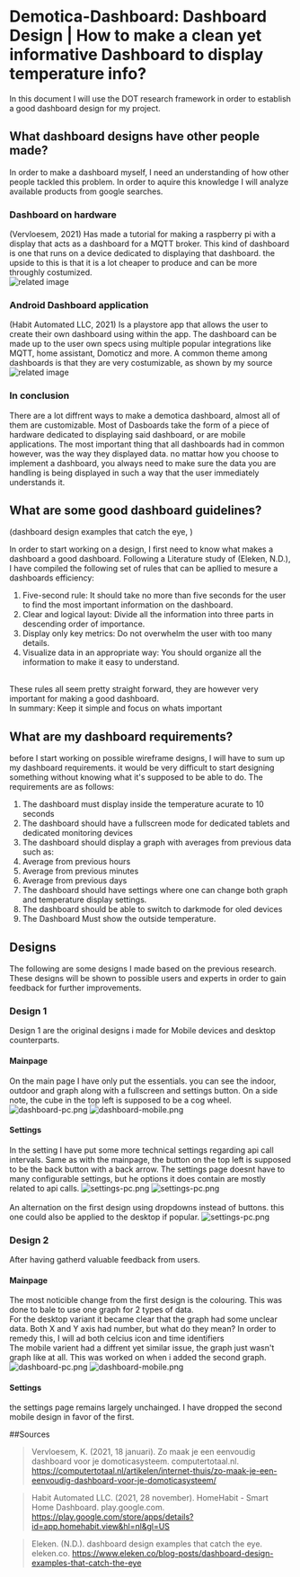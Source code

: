 # Demotica-Dashboard: Dashboard Design | How to make a clean yet informative Dashboard to display temperature info?
In this document I will use the DOT research framework in order to establish a good dashboard design for my project. 

## What dashboard designs have other people made?
In order to make a dashboard myself, I need an understanding of how other people tackled this problem. In order to aquire this knowledge I will analyze available products from google searches.
### Dashboard on hardware

(Vervloesem, 2021) Has made a tutorial for making a raspberry pi with a display that acts as a dashboard for a MQTT broker. This kind of dashboard is one that runs on a device dedicated to displaying that dashboard. the upside to this is that it is a lot cheaper to produce and can be more throughly costumized.<br/>
![related image](https://api.reshift.nl/modules/media/show_image/569967/?width=640&crop=center)
<br/>

### Android Dashboard application

(Habit Automated LLC, 2021) Is a playstore app that allows the user to create their own dashboard using within the app. The dashboard can be made up to the user own specs using multiple popular integrations like MQTT, home assistant, Domoticz and more. A common theme among dashboards is that they are very costumizable, as shown by my source<br/>
![related image](https://play-lh.googleusercontent.com/m1KCENqg8pVep7qdtcdrYjJtVnd--lH_t_7KP8phH-WuebTzTULqoSsQxt16IHIah_8=w2560-h1315)
<br/>
### In conclusion
There are a lot diffrent ways to make a demotica dashboard, almost all of them are customizable. Most of Dasboards take the form of a piece of hardware dedicated to displaying said dashboard, or are mobile applications.  The most important thing that all dashboards had in common however, was the way they displayed data. no mattar how you choose to implement a dashboard, you always need to make sure the data you are handling is being displayed in such a way that the user immediately understands it.
<br/>

## What are some good dashboard guidelines?
(dashboard design examples that catch the eye, )

In order to start working on a design, I first need to know what makes a dashboard a good dashboard. 
Following a Literature study of (Eleken, N.D.), I have compiled the following set of rules that can be apllied to mesure a dashboards efficiency:
1. Five-second rule:  It should take no more than five seconds for the user to find the most important information on the dashboard.
2. Clear and logical layout: Divide all the information into three parts in descending order of importance.
3. Display only key metrics: Do not overwhelm the user with too many details.
4. Visualize data in an appropriate way: You should organize all the information to make it easy to understand.
<br/>
These rules all seem pretty straight forward, they are however very important for making a good dashboard.<br/>
In summary: Keep it simple and focus on whats important

## What are my dashboard requirements?
before I start working on possible wireframe designs, I will have to sum up my dashboard requirements. it would be very difficult to start designing something without knowing what it's supposed to be able to do.
The requirements are as follows:
1. The dashboard must display inside the temperature acurate to 10 seconds
2. The dashboard should have a fullscreen mode for dedicated tablets and dedicated monitoring devices
3. The dashboard should display a graph with averages from previous data such as:
  1. Average from previous hours 
  2. Average from previous minutes
  3. Average from previous days
4. The dashboard should have settings where one can change both graph and temperature display settings.
5. The dashboard should be able to switch to darkmode for oled devices
6. The Dashboard Must show the outside temperature.

## Designs
The following are some designs I made based on the previous research. These designs will be shown to possible users and experts in order to gain feedback for further improvements.

### Design 1
Design 1 are the original designs i made for Mobile devices and desktop counterparts.
#### Mainpage
On the main page I have only put the essentials. you can see the indoor, outdoor and graph along with a fullscreen and settings button.
On a side note, the cube in the top left is supposed to be a cog wheel.
![dashboard-pc.png](./Media/dashboard-pc.png)
![dashboard-mobile.png](./Media/dashboard-mobile.png)
#### Settings
In the setting I have put some more technical settings regarding api call intervals.
Same as with the mainpage, the button on the top left is supposed to be the back button with a back arrow.
The settings page doesnt have to many configurable settings, but he options it does contain are mostly related to api calls.
![settings-pc.png](./Media/settings-pc.png)
![settings-pc.png](./Media/settings-mobile.png)
<br/><br/>
An alternation on the first design using dropdowns instead of buttons. this one could also be applied to the desktop if popular.
![settings-pc.png](./Media/settings-mobile-alt1.png)
<br/>

### Design 2
After having gatherd valuable feedback from users.

#### Mainpage
The most noticible change from the first design is the colouring. This was done to bale to use one graph for 2 types of data.<br/>
For the desktop variant it became clear that the graph had some unclear data. Both X and Y axis had number, but what do they mean? In order to remedy this, I will ad both celcius icon and time identifiers <br/>
The mobile varient had a diffrent yet similar issue, the graph just wasn't graph like at all. This was worked on when i added the second graph.
![dashboard-pc.png](./Media/dashboard-pc-2.png)
![dashboard-mobile.png](./Media/dashboard-mobile-2.png)

#### Settings
the settings page remains largely unchainged. I have dropped the second mobile design in favor of the first.

##Sources


>Vervloesem, K. (2021, 18 januari). Zo maak je een eenvoudig dashboard voor je domoticasysteem. computertotaal.nl. https://computertotaal.nl/artikelen/internet-thuis/zo-maak-je-een-eenvoudig-dashboard-voor-je-domoticasysteem/

>Habit Automated LLC. (2021, 28 november). HomeHabit - Smart Home Dashboard. play.google.com. https://play.google.com/store/apps/details?id=app.homehabit.view&hl=nl&gl=US

>Eleken. (N.D.). dashboard design examples that catch the eye. eleken.co. https://www.eleken.co/blog-posts/dashboard-design-examples-that-catch-the-eye
